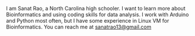 I am Sanat Rao, a North Carolina high schooler.
I want to learn more about Bioinformatics and using coding skills for data analysis.
I work with Arduino and Python most often, but I have some experience in Linux VM for Bioinformatics.
You can reach me at sanatrao13@gmail.com
